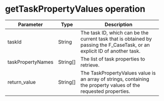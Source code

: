 # getTaskPropertyValues operation

| Parameter         | Type     | Description                                                                                                               |
|-------------------|----------|---------------------------------------------------------------------------------------------------------------------------|
| taskId            | String   | The task ID, which can be the current task that is obtained by passing the F\_CaseTask, or an explicit ID of another task. |
| taskPropertyNames | String[] | The list of task properties to retrieve.                                                                                  |
| return\_value      | String[] | The TaskPropertyValues value is an array of strings, containing the property values of the requested properties.          |